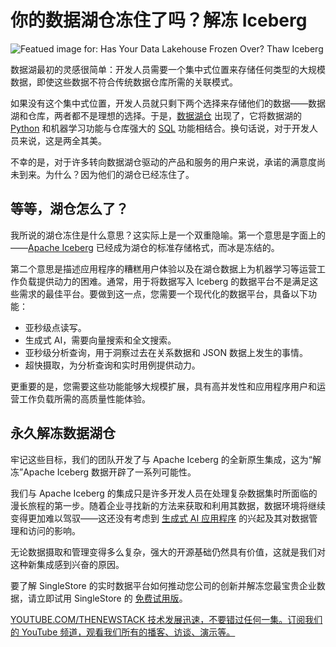 # 你的数据湖仓冻住了吗？解冻 Iceberg

![Featued image for: Has Your Data Lakehouse Frozen Over? Thaw Iceberg](https://cdn.thenewstack.io/media/2024/07/085f7683-frozen-data-lakehouse-1024x576.jpg)

数据湖最初的灵感很简单：开发人员需要一个集中式位置来存储任何类型的大规模数据，即使这些数据不符合传统数据仓库所需的关联模式。

如果没有这个集中式位置，开发人员就只剩下两个选择来存储他们的数据——数据湖和仓库，两者都不是理想的选择。于是，[数据湖仓](https://thenewstack.io/5-ways-to-make-the-most-of-your-new-data-lakehouse/) 出现了，它将数据湖的 [Python](https://thenewstack.io/python/) 和机器学习功能与仓库强大的 [SQL](https://roadmap.sh/sql) 功能相结合。换句话说，对于开发人员来说，这是两全其美。

不幸的是，对于许多转向数据湖仓驱动的产品和服务的用户来说，承诺的满意度尚未到来。为什么？因为他们的湖仓已经冻住了。

## 等等，湖仓怎么了？

我所说的湖仓冻住是什么意思？这实际上是一个双重隐喻。第一个意思是字面上的——[Apache Iceberg](https://thenewstack.io/apache-iceberg-a-different-table-design-for-big-data/) 已经成为湖仓的标准存储格式，而冰是冻结的。

第二个意思是描述应用程序的糟糕用户体验以及在湖仓数据上为机器学习等运营工作负载提供动力的困难。通常，用于将数据写入 Iceberg 的数据平台不是满足这些需求的最佳平台。要做到这一点，您需要一个现代化的数据平台，具备以下功能：

- 亚秒级点读写。
- 生成式 AI，需要向量搜索和全文搜索。
- 亚秒级分析查询，用于洞察过去在关系数据和 JSON 数据上发生的事情。
- 超快摄取，为分析查询和实时用例提供动力。

更重要的是，您需要这些功能能够大规模扩展，具有高并发性和应用程序用户和运营工作负载所需的高质量性能体验。

## 永久解冻数据湖仓

牢记这些目标，我们的团队开发了与 Apache Iceberg 的全新原生集成，这为“解冻”Apache Iceberg 数据开辟了一系列可能性。

我们与 Apache Iceberg 的集成只是许多开发人员在处理复杂数据集时所面临的漫长旅程的第一步。随着企业寻找新的方法来获取和利用其数据，数据环境将继续变得更加难以驾驭——这还没有考虑到 [生成式 AI 应用程序](https://thenewstack.io/whats-next-in-building-better-generative-ai-applications/) 的兴起及其对数据管理和访问的影响。

无论数据摄取和管理变得多么复杂，强大的开源基础仍然具有价值，这就是我们对这种新集成感到兴奋的原因。

要了解 SingleStore 的实时数据平台如何推动您公司的创新并解冻您最宝贵企业数据，请立即试用 SingleStore 的 [免费试用版](https://www.singlestore.com/cloud-trial/)。

[
YOUTUBE.COM/THENEWSTACK
技术发展迅速，不要错过任何一集。订阅我们的 YouTube
频道，观看我们所有的播客、访谈、演示等。
](https://youtube.com/thenewstack?sub_confirmation=1)